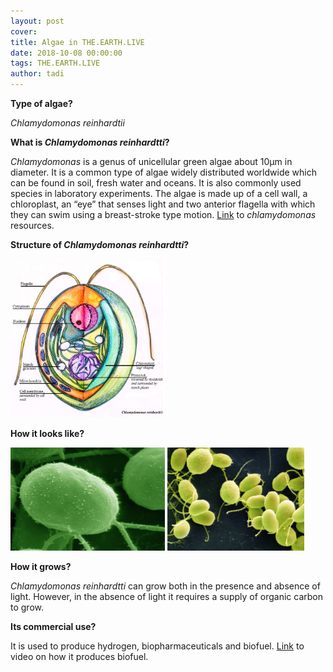 ```yaml
---
layout: post
cover:
title: Algae in THE.EARTH.LIVE
date: 2018-10-08 00:00:00
tags: THE.EARTH.LIVE
author: tadi
---
```


<!--# About algae-->

__Type of algae?__

*Chlamydomonas reinhardtii*

__What is *Chlamydomonas reinhardtti*?__

*Chlamydomonas* is a genus of unicellular green algae about 10µm in diameter. It is a common type of algae widely
distributed worldwide which can be found in soil, fresh water and oceans. It is also commonly used species in laboratory experiments.
The algae is made up of a cell wall, a chloroplast, an “eye” that senses light and two anterior flagella with which they can swim
using a breast-stroke type motion. [Link](https://www.chlamycollection.org/resources)
to *chlamydomonas* resources.

__Structure of *Chlamydomonas reinhardtti*?__

<img src = "assets/images/algae.png" alt = "" style="width: 49%;">

__How it looks like?__

<img src = "assets/images/algae green.jpg" alt = "" style="width: 49%;">
<img src = "assets/images/algae group.jpg" alt = "" style="width: 43.5%;">

__How it grows?__

*Chlamydomonas reinhardtti* can grow both in the presence and absence of light. However, in the absence of light it requires a supply of organic carbon to grow.


__Its commercial use?__

It is used to produce hydrogen, biopharmaceuticals and biofuel. [Link](https://www.youtube.com/watch?v=sdeFebJWcpw) to video on how it produces biofuel.
